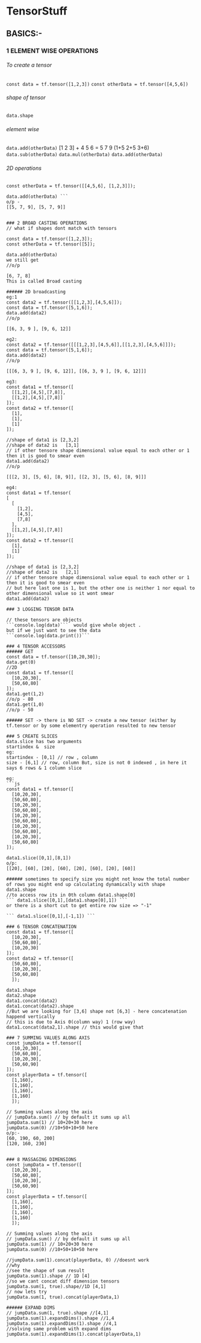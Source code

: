 # TensorStuff
## BASICS:-

### 1 ELEMENT WISE OPERATIONS
###### To create a tensor
`const data = tf.tensor([1,2,3])`
`const otherData = tf.tensor([4,5,6])`

###### shape of tensor
`data.shape`

###### element wise 
`data.add(otherData)`
[1 2 3] + 4 5 6 = 5 7 9 (1+5  2+5   3+6)
`data.sub(otherData)`
`data.mul(otherData)`
`data.add(otherData)`

###### 2D operations
``` const data = tf.tensor([[1,2,3], [4,5,6]]);
const otherData = tf.tensor([[4,5,6], [1,2,3]]);

data.add(otherData) ```
o/p - 
[[5, 7, 9], [5, 7, 9]]


### 2 BROAD CASTING OPERATIONS
// what if shapes dont match with tensors

const data = tf.tensor([1,2,3]);
const otherData = tf.tensor([5]);

data.add(otherData)
we still get
//o/p

[6, 7, 8]
This is called Broad casting

###### 2D broadcasting
eg:1
const data2 = tf.tensor([[1,2,3],[4,5,6]]);
const data = tf.tensor([5,1,6]);
data.add(data2)
//o/p

[[6, 3, 9 ], [9, 6, 12]]

eg2:
const data2 = tf.tensor([[[1,2,3],[4,5,6]],[[1,2,3],[4,5,6]]]);
const data = tf.tensor([5,1,6]);
data.add(data2)
//o/p

[[[6, 3, 9 ], [9, 6, 12]], [[6, 3, 9 ], [9, 6, 12]]]

eg3:
const data1 = tf.tensor([
  [[1,2],[4,5],[7,8]],
  [[1,2],[4,5],[7,8]]
]);
const data2 = tf.tensor([
  [1],
  [1],
  [1]
]);

//shape of data1 is [2,3,2]
//shape of data2 is   [3,1]
// if other tensore shape dimensional value equal to each other or 1 then it is good to smear even
data1.add(data2)
//o/p

[[[2, 3], [5, 6], [8, 9]], [[2, 3], [5, 6], [8, 9]]]

eg4:
const data1 = tf.tensor(
[
  [
    [1,2],
    [4,5],
    [7,8]
  ],
  [[1,2],[4,5],[7,8]]
]);
const data2 = tf.tensor([
  [1],
  [1]
]);

//shape of data1 is [2,3,2]
//shape of data2 is   [2,1]
// if other tensore shape dimensional value equal to each other or 1 then it is good to smear even
// but here last one is 1, but the other one is neither 1 nor equal to other dimensional value so it wont smear
data1.add(data2)
                            
### 3 LOGGING TENSOR DATA

// these tensors are objects
```console.log(data)```  would give whole object . 
but if we just want to see the data
```console.log(data.print())```

### 4 TENSOR ACCESSORS
###### GET
const data = tf.tensor([10,20,30]);
data.get(0)
//2D
const data1 = tf.tensor([
  [10,20,30],
  [50,60,80]
]);
data1.get(1,2)
//o/p - 80
data1.get(1,0)
//o/p - 50

###### SET -> there is NO SET -> create a new tensor (either by tf.tensor or by some elementry operation resulted to new tensor

### 5 CREATE SLICES
data.slice has two arguments
startindex &  size
eg:
startindex - [0,1] // row , column
size - [6,1] // row, column But, size is not 0 indexed , in here it says 6 rows & 1 column slice

eg:
```js
const data1 = tf.tensor([
  [10,20,30],
  [50,60,80],
  [10,20,30],
  [50,60,80],
  [10,20,30],
  [50,60,80],
  [10,20,30],
  [50,60,80],
  [10,20,30],
  [50,60,80]
]);

data1.slice([0,1],[8,1])
o/p:
[[20], [60], [20], [60], [20], [60], [20], [60]]

###### sometimes to specify size you might not know the total number of rows you might end up calculating dynamically with shape
data1.shape
//to access row its in 0th column data1.shape[0]
``` data1.slice([0,1],[data1.shape[0],1]) ```
or there is a short cut to get entire row size => "-1"

``` data1.slice([0,1],[-1,1]) ```

### 6 TENSOR CONCATENATION
const data1 = tf.tensor([
  [10,20,30],
  [50,60,80],
  [10,20,30]
]);
const data2 = tf.tensor([
  [50,60,80],
  [10,20,30],
  [50,60,80]
  ]);

data1.shape
data2.shape
data1.concat(data2)
data1.concat(data2).shape
//But we are looking for [3,6] shape not [6,3] - here concatenation happend vertically
// this is due to Axis 0(column way) 1 (row way)
data1.concat(data2,1).shape // this would give that

### 7 SUMMING VALUES ALONG AXIS
const jumpData = tf.tensor([
  [10,20,30],
  [50,60,80],
  [10,20,30],
  [50,60,90]
]);
const playerData = tf.tensor([
  [1,160],
  [1,160],
  [1,160],
  [1,160]
  ]);

// Summing values along the axis
// jumpData.sum() // by default it sums up all
jumpData.sum(1) // 10+20+30 here
jumpData.sum(0) //10+50+10+50 here
o/p:-
[60, 190, 60, 200]
[120, 160, 230]


### 8 MASSAGING DIMENSIONS
const jumpData = tf.tensor([
  [10,20,30],
  [50,60,80],
  [10,20,30],
  [50,60,90]
]);
const playerData = tf.tensor([
  [1,160],
  [1,160],
  [1,160],
  [1,160]
  ]);

// Summing values along the axis
// jumpData.sum() // by default it sums up all
jumpData.sum(1) // 10+20+30 here
jumpData.sum(0) //10+50+10+50 here

//jumpData.sum(1).concat(playerData, 0) //doesnt work
//why
//see the shape of sum result
jumpData.sum(1).shape // 1D [4]
//so we cant concat diff dimension tensors
jumpData.sum(1, true).shape//1D [4,1]
// now lets try
jumpData.sum(1, true).concat(playerData,1)

###### EXPAND DIMS
// jumpData.sum(1, true).shape //[4,1]
jumpData.sum(1).expandDims().shape //1,4
jumpData.sum(1).expandDims(1).shape //4,1
//solving same problem with expand dims
jumpData.sum(1).expandDims(1).concat(playerData,1)
```

